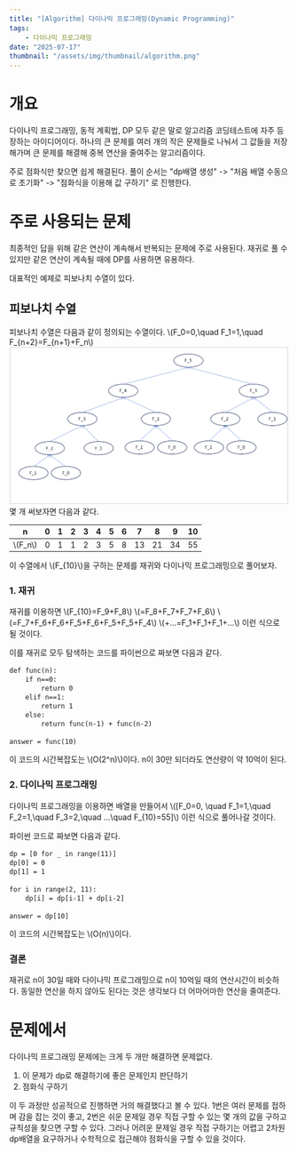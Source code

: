 ```yaml
---
title: "[Algorithm] 다이나믹 프로그래밍(Dynamic Programming)"
tags:
    - 다이나믹 프로그래밍
date: "2025-07-17"
thumbnail: "/assets/img/thumbnail/algorithm.png"
---
```


# 개요
다이나믹 프로그래밍, 동적 계획법, DP 모두 같은 말로 알고리즘 코딩테스트에 자주 등장하는 아이디어이다.
하나의 큰 문제를 여러 개의 작은 문제들로 나눠서 그 값들을 저장해가며 큰 문제를 해결해 중복 연산을 줄여주는 알고리즘이다.

주로 점화식만 찾으면 쉽게 해결된다.
풀이 순서는 "dp배열 생성" -> "처음 배열 수동으로 초기화" -> "점화식을 이용해 값 구하기" 로 진행한다. 

# 주로 사용되는 문제
최종적인 답을 위해 같은 연산이 계속해서 반복되는 문제에 주로 사용된다. 재귀로 풀 수 있지만 같은 연산이 계속될 때에 DP를 사용하면 유용하다.

대표적인 예제로 피보나치 수열이 있다.
## 피보나치 수열
피보나치 수열은 다음과 같이 정의되는 수열이다.
\\(F_0=0,\quad F_1=1,\quad F_{n+2}=F_{n+1}+F_n\\)
![](/img/algorithm/dp1.png)
몇 개 써보자면 다음과 같다.

|n|0|1|2|3|4|5|6|7|8|9|10|
|---|---|---|---|---|---|---|---|---|---|---|---|
|\\(F_n\\)​|0|1|1|2|3|5|8|13|21|34|55|

이 수열에서 \\(F_{10}\\)을 구하는 문제를 재귀와 다이나믹 프로그래밍으로 풀어보자.
### 1. 재귀
재귀를 이용하면
\\(F_{10}=F_9+F_8\\)
\\(=F_8+F_7+F_7+F_6\\)
\\(=F_7+F_6+F_6+F_5+F_6+F_5+F_5+F_4\\)
\\(+...=F_1+F_1+F_1+...\\) 이런 식으로 될 것이다.

이를 재귀로 모두 탐색하는 코드를 파이썬으로 짜보면 다음과 같다.
```
def func(n):  
    if n==0:  
        return 0  
    elif n==1:  
        return 1  
    else:  
        return func(n-1) + func(n-2)  
  
answer = func(10)
```
이 코드의 시간복잡도는 \\(O(2^n)\\)이다. n이 30만 되더라도 연산량이 약 10억이 된다.

### 2. 다이나믹 프로그래밍
다이나믹 프로그래밍을 이용하면 배열을 만들어서
\\([F_0=0, \quad F_1=1,\quad F_2=1,\quad F_3=2,\quad ...\quad F_{10}=55]\\)
이런 식으로 풀어나갈 것이다.

파이썬 코드로 짜보면 다음과 같다.
```
dp = [0 for _ in range(11)]
dp[0] = 0
dp[1] = 1

for i in range(2, 11):
    dp[i] = dp[i-1] + dp[i-2]

answer = dp[10]
```
이 코드의 시간복잡도는 \\(O(n)\\)이다. 

### 결론
재귀로 n이 30일 때와 다이나믹 프로그래밍으로 n이 10억일 때의 연산시간이 비슷하다.
동일한 연산을 하지 않아도 된다는 것은 생각보다 더 어마어마한 연산을 줄여준다.

# 문제에서

다이나믹 프로그래밍 문제에는 크게 두 개만 해결하면 문제없다. 
1. 이 문제가 dp로 해결하기에 좋은 문제인지 판단하기
2. 점화식 구하기


이 두 과정만 성공적으로 진행하면 거의 해결했다고 볼 수 있다. 1번은 여러 문제를 접하며 감을 잡는 것이 좋고, 2번은 쉬운 문제일 경우 직접 구할 수 있는 몇 개의 값을 구하고 규칙성을 찾으면 구할 수 있다. 그러나 어려운 문제일 경우 직접 구하기는 어렵고 2차원 dp배열을 요구하거나 수학적으로 접근해야 점화식을 구할 수 있을 것이다.